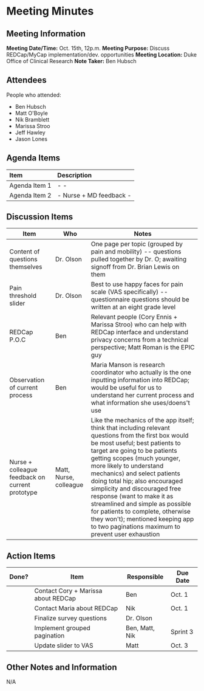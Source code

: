 # Meeting Minutes

## Meeting Information

__Meeting Date/Time:__ Oct. 15th, 12p.m.
__Meeting Purpose:__ Discuss REDCap/MyCap implementation/dev. opportunities 
__Meeting Location:__ Duke Office of Clinical Research
__Note Taker:__ Ben Hubsch


## Attendees

People who attended:
- Ben Hubsch
- Matt O'Boyle
- Nik Bramblett
- Marissa Stroo
- Jeff Hawley
- Jason Lones

## Agenda Items

| Item | Description |
|:----|:----|
|Agenda Item 1 | -  - |
|Agenda Item 2 | - Nurse + MD feedback - |


## Discussion Items

| Item | Who | Notes |
| ---- | ---- | ---- |
| Content of questions themselves | Dr. Olson | One page per topic (grouped by pain and mobility) -- questions pulled together by Dr. O; awaiting signoff from Dr. Brian Lewis on them |
| Pain threshold slider | Dr. Olson | Best to use happy faces for pain scale (VAS specifically) -- questionnaire questions should be written at an eight grade level |
| REDCap P.O.C | Ben | Relevant people (Cory Ennis + Marissa Stroo) who can help with REDCap interface and understand privacy concerns from a technical perspective; Matt Roman is the EPIC guy |
| Observation of current process | Ben | Maria Manson is research coordinator who actually is the one inputting information into REDCap; would be useful for us to understand her current process and what information she uses/doens't use |
| Nurse + colleague feedback on current prototype | Matt, Nurse, colleague | Like the mechanics of the app itself; think that including relevant questions from the first box would be most useful; best patients to target are going to be patients getting scopes (much younger, more likely to understand mechanics) and select patients doing total hip; also encouraged simplicity and discouraged free response (want to make it as streamlined and simple as possible for patients to complete, otherwise they won't); mentioned keeping app to two paginations maximum to prevent user exhaustion |


## Action Items

| Done? | Item | Responsible | Due Date |
| ---- | ---- | ---- | ---- |
| | Contact Cory + Marissa about REDCap | Ben | Oct. 1 |
| | Contact Maria about REDCap | Nik | Oct. 1 |
| | Finalize survey questions | Dr. Olson | |
| | Implement grouped pagination | Ben, Matt, Nik | Sprint 3 |
| | Update slider to VAS | Matt | Oct. 3 |


## Other Notes and Information

N/A
